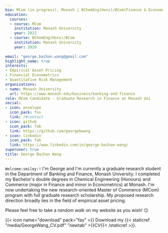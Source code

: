 ```yaml
---
bio: MCom (in progress), Monash | BChemEng(Hons)/BCom(Finance & Econometrics) , Monash 
education:
  courses:
  - course: MCom
    institution: Monash University
    year: 2022
  - course: BChemEng(Hons)/BCom
    institution: Monash University
    year: 2020
    
email: "george.baihan.wang@gmail.com"
highlight_name: true
interests:
- Empirical Asset Pricing
- Financial Econometrics
- Quantitative Risk Management
organizations:
- name: Monash University
  url: https://www.monash.edu/business/banking-and-finance
role: MCom Candidate - Graduate Research in Finance at Monash Uni
social:
- icon: envelope
  icon_pack: fas
  link: /#contact
- icon: github
  icon_pack: fab
  link: https://github.com/georgebwang
- icon: linkedin
  icon_pack: fab
  link: https://www.linkedin.com/in/george-baihan-wang/
superuser: true
title: George Baihan Wang
---
```


`Welcome:smiley:!` I'm George and I'm currently a graduate research student in the Department of Banking and Finance, Monash University. I completed my Bachelor's double degrees in Chemical Engineering (Honours) and Commerce (major in Finance and minor in Econometrics) at Monash. I'm now undertaking the new research-oriented Master of Commerce (MCom) program with full graduate research scholarship. My proposed research direction broadly lies in the field of empirical asset pricing.

Please feel free to take a *random walk* on my website as you wish! :smirk:

{{< icon name="download" pack="fas" >}} Download my {{< staticref "media/GeorgeWang_CV.pdf" "newtab" >}}CV{{< /staticref >}}.
